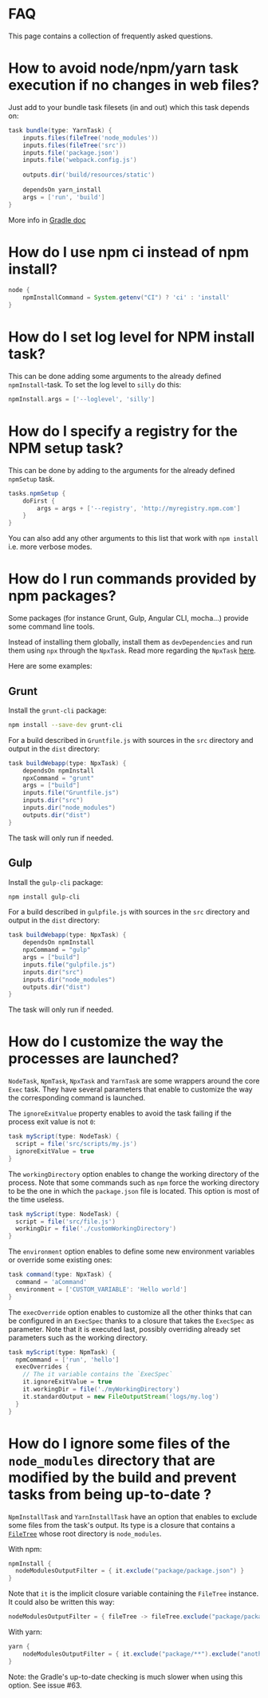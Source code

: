 # FAQ

This page contains a collection of frequently asked questions.


# How to avoid node/npm/yarn task execution if no changes in web files?

Just add to your bundle task filesets (in and out) which this task depends on:

```gradle
task bundle(type: YarnTask) {
    inputs.files(fileTree('node_modules'))
    inputs.files(fileTree('src'))
    inputs.file('package.json')
    inputs.file('webpack.config.js')
    
    outputs.dir('build/resources/static')
 
    dependsOn yarn_install
    args = ['run', 'build']
}
```

More info in [Gradle doc](https://docs.gradle.org/current/userguide/more_about_tasks.html#sec:up_to_date_checks)

# How do I use npm ci instead of npm install?

```gradle
node {
    npmInstallCommand = System.getenv("CI") ? 'ci' : 'install'
}
```

# How do I set log level for NPM install task?

This can be done adding some arguments to the already defined `npmInstall`-task. To set the log level to `silly` do this:

```gradle
npmInstall.args = ['--loglevel', 'silly']
```

# How do I specify a registry for the NPM setup task?

This can be done by adding to the arguments for the already defined `npmSetup` task.

```gradle
tasks.npmSetup {
    doFirst {
        args = args + ['--registry', 'http://myregistry.npm.com']
    }
}
```

You can also add any other arguments to this list that work with `npm install` i.e. more verbose modes.

# How do I run commands provided by npm packages?

Some packages (for instance Grunt, Gulp, Angular CLI, mocha...) provide some command line tools.

Instead of installing them globally, install them as `devDependencies` and run them using `npx` through the `NpxTask`.
Read more regarding the `NpxTask` [here](node.md).

Here are some examples:

## Grunt

Install the `grunt-cli` package:

```bash
npm install --save-dev grunt-cli
```

For a build described in `Gruntfile.js` with sources in the `src` directory and output in the `dist` directory:

```groovy
task buildWebapp(type: NpxTask) {
    dependsOn npmInstall
    npxCommand = "grunt"
    args = ["build"]
    inputs.file("Gruntfile.js")
    inputs.dir("src")
    inputs.dir("node_modules")
    outputs.dir("dist")
}
```

The task will only run if needed.

## Gulp

Install the `gulp-cli` package:

```bash
npm install gulp-cli
```

For a build described in `gulpfile.js` with sources in the `src` directory and output in the `dist` directory:

```groovy
task buildWebapp(type: NpxTask) {
    dependsOn npmInstall
    npxCommand = "gulp"
    args = ["build"]
    inputs.file("gulpfile.js")
    inputs.dir("src")
    inputs.dir("node_modules")
    outputs.dir("dist")
}
```

The task will only run if needed.

# How do I customize the way the processes are launched?

`NodeTask`, `NpmTask`, `NpxTask` and `YarnTask` are some wrappers around the core `Exec` task.
They have several parameters that enable to customize the way the corresponding command is launched.

The `ignoreExitValue` property enables to avoid the task failing if the process exit value is not `0`:
```gradle
task myScript(type: NodeTask) {
  script = file('src/scripts/my.js')
  ignoreExitValue = true
}
````

The `workingDirectory` option enables to change the working directory of the process. Note that some commands such as `npm` 
force the working directory to be the one in which the `package.json` file is located.
This option is most of the time useless.

```gradle
task myScript(type: NodeTask) {
  script = file('src/file.js')
  workingDir = file('./customWorkingDirectory')
}
````

The `environment` option enables to define some new environment variables or override some existing ones:

```gradle
task command(type: NpxTask) {
  command = 'aCommand'
  environment = ['CUSTOM_VARIABLE': 'Hello world']
}
````

The `execOverride` option enables to customize all the other thinks that can be configured in an `ExecSpec` thanks to
a closure that takes the `ExecSpec` as parameter. Note that it is executed last, possibly overriding already set 
parameters such as the working directory.

```gradle
task myScript(type: NpmTask) {
  npmCommand = ['run', 'hello']
  execOverrides {
    // The it variable contains the `ExecSpec`
    it.ignoreExitValue = true
    it.workingDir = file('./myWorkingDirectory')
    it.standardOutput = new FileOutputStream('logs/my.log')
  }
}
```

# How do I ignore some files of the `node_modules` directory that are modified by the build and prevent tasks from being up-to-date ?

`NpmInstallTask` and `YarnInstallTask` have an option that enables to exclude some files from the task's output.
Its type is a closure that contains a [`FileTree`](https://docs.gradle.org/current/javadoc/org/gradle/api/file/FileTree.html)
whose root directory is `node_modules`.
   
With npm:
```gradle
npmInstall {
  nodeModulesOutputFilter = { it.exclude("package/package.json") }
}
```
    
Note that `it` is the implicit closure variable containing the `FileTree` instance. It could also be written this way:
```gradle
nodeModulesOutputFilter = { fileTree -> fileTree.exclude("package/package.json") }
```
    
With yarn:
```gradle
yarn {
    nodeModulesOutputFilter = { it.exclude("package/**").exclude("anotherPackage") }
}
```

Note: the Gradle's up-to-date checking is much slower when using this option. See issue #63.
